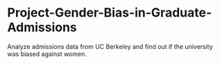 # Project-Gender-Bias-in-Graduate-Admissions
Analyze admissions data from UC Berkeley and find out if the university was biased against women.
